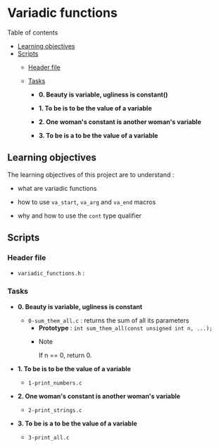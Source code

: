# Variadic functions

Table of contents

* [Learning objectives](#learningobjectives)
* [Scripts](#scripts)
	* [Header file](#headerfile)
	* [Tasks](#tasks)

	  * **0. Beauty is variable, ugliness is constant()**

	  * **1. To be is to be the value of a variable**

	  * **2. One woman's constant is another woman's variable**

	  * **3. To be is a to be the value of a variable**

## Learning objectives

The learning objectives of this project are to understand :

* what are variadic functions

* how to use `va_start`, `va_arg` and `va_end` macros

* why and how to use the `cont` type qualifier


## Scripts

### Header file

* `variadic_functions.h` : 

### Tasks

* **0. Beauty is variable, ugliness is constant**

  * `0-sum_them_all.c` : returns the sum of all its parameters
	* **Prototype** : `int sum_them_all(const unsigned int n, ...);`
	* > [!NOTE]
	  > If n == 0, return 0.

* **1. To be is to be the value of a variable**

  * `1-print_numbers.c`

* **2. One woman's constant is another woman's variable**

  * `2-print_strings.c`

* **3. To be is a to be the value of a variable**

  * `3-print_all.c`



